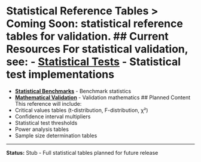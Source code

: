 # Statistical Reference Tables > **Coming Soon:** statistical reference tables for validation. ## Current Resources For statistical validation, see: - **[Statistical Tests](../reference/analysis/validation_statistical_tests.md)** - Statistical test implementations

- **[Statistical Benchmarks](../reference/benchmarks/statistical_benchmarks_v2.md)** - Benchmark statistics
- **[Mathematical Validation](../mathematical_validation_procedures.md)** - Validation mathematics ## Planned Content This reference will include:
- Critical values tables (t-distribution, F-distribution, χ²)
- Confidence interval multipliers
- Statistical test thresholds
- Power analysis tables
- Sample size determination tables

---

**Status:** Stub - Full statistical tables planned for future release
